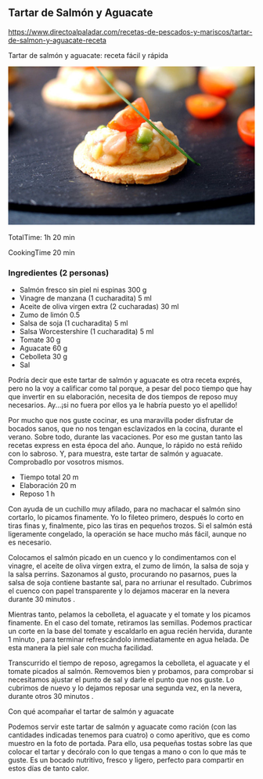 [title]: #()

## Tartar de Salmón y Aguacate

[url]: #()

https://www.directoalpaladar.com/recetas-de-pescados-y-mariscos/tartar-de-salmon-y-aguacate-receta

Tartar de salmón y aguacate: receta fácil y rápida

[img]: #()

![](../docs/imgs/0001-tartar-salmon.jpg)

[recipe-time]: #()

TotalTime: 1h 20 min

CookingTime 20 min

[ingredients-content]: #()

### Ingredientes (2 personas)


   - Salmón fresco sin piel ni espinas 300 g
   - Vinagre de manzana (1 cucharadita) 5 ml
   - Aceite de oliva virgen extra (2 cucharadas) 30 ml
   - Zumo de limón 0.5
   - Salsa de soja (1 cucharadita) 5 ml
   - Salsa Worcestershire (1 cucharadita) 5 ml
   - Tomate 30 g
   - Aguacate 60 g
   - Cebolleta 30 g
   - Sal
   
[content]: #()
   
Podría decir que este tartar de salmón y aguacate es otra receta exprés,
pero no la voy a calificar como tal porque, a pesar del poco tiempo que hay
que invertir en su elaboración, necesita de dos tiempos de reposo muy
necesarios. Ay...¡si no fuera por ellos ya le habría puesto yo el apellido!

Por mucho que nos guste cocinar, es una maravilla poder disfrutar de
bocados sanos, que no nos tengan esclavizados en la cocina, durante el
verano. Sobre todo, durante las vacaciones. Por eso me gustan tanto las
recetas express en esta época del año. Aunque, lo rápido no está reñido con
lo sabroso. Y, para muestra, este tartar de salmón y aguacate. Comprobadlo
por vosotros mismos.

   - Tiempo total 20 m
   - Elaboración 20 m
   - Reposo 1 h

Con ayuda de un cuchillo muy afilado, para no machacar el salmón sino
cortarlo, lo picamos finamente. Yo lo fileteo primero, después lo corto en
tiras finas y, finalmente, pico las tiras en pequeños trozos. Si el salmón
está ligeramente congelado, la operación se hace mucho más fácil, aunque no
es necesario.

Colocamos el salmón picado en un cuenco y lo condimentamos con el vinagre,
el aceite de oliva virgen extra, el zumo de limón, la salsa de soja y la
salsa perrins. Sazonamos al gusto, procurando no pasarnos, pues la salsa de
soja contiene bastante sal, para no arriunar el resultado. Cubrimos el
cuenco con papel transparente y lo dejamos macerar en la nevera durante 30
minutos [](timer:30:minutes).

Mientras tanto, pelamos la cebolleta, el aguacate y el tomate y los picamos
finamente. En el caso del tomate, retiramos las semillas. Podemos practicar
un corte en la base del tomate y escaldarlo en agua recién hervida, durante
1 minuto [](timer:1:minutes), para terminar refrescándolo inmediatamente en agua helada. De
esta manera la piel sale con mucha facilidad.

Transcurrido el tiempo de reposo, agregamos la cebolleta, el aguacate y el
tomate picados al salmón. Removemos bien y probamos, para comprobar si
necesitamos ajustar el punto de sal y darle el punto que nos guste. Lo
cubrimos de nuevo y lo dejamos reposar una segunda vez, en la nevera,
durante otros 30 minutos [](timer:30:minutes).


Con qué acompañar el tartar de salmón y aguacate

Podemos servir este tartar de salmón y aguacate como ración (con las
cantidades indicadas tenemos para cuatro) o como aperitivo, que es como
muestro en la foto de portada. Para ello, usa pequeñas tostas sobre las que
colocar el tartar y decóralo con lo que tengas a mano o con lo que más te
guste. Es un bocado nutritivo, fresco y ligero, perfecto para compartir en
estos días de tanto calor.
